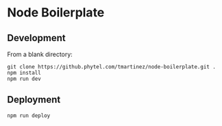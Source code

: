 # Node Boilerplate

## Development

From a blank directory:

```
git clone https://github.phytel.com/tmartinez/node-boilerplate.git .
npm install
npm run dev
```

## Deployment

```
npm run deploy
```
